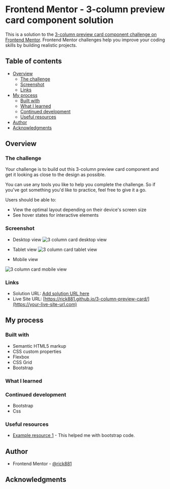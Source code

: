 # Frontend Mentor - 3-column preview card component solution

This is a solution to the [3-column preview card component challenge on Frontend Mentor](https://www.frontendmentor.io/challenges/3column-preview-card-component-pH92eAR2-). Frontend Mentor challenges help you improve your coding skills by building realistic projects. 

## Table of contents

- [Overview](#overview)
  - [The challenge](#the-challenge)
  - [Screenshot](#screenshot)
  - [Links](#links)
- [My process](#my-process)
  - [Built with](#built-with)
  - [What I learned](#what-i-learned)
  - [Continued development](#continued-development)
  - [Useful resources](#useful-resources)
- [Author](#author)
- [Acknowledgments](#acknowledgments)


## Overview

### The challenge
Your challenge is to build out this 3-column preview card component and get it looking as close to the design as possible.

You can use any tools you like to help you complete the challenge. So if you've got something you'd like to practice, feel free to give it a go.

Users should be able to:

- View the optimal layout depending on their device's screen size
- See hover states for interactive elements

### Screenshot

- Desktop view
![3 column card desktop view](https://user-images.githubusercontent.com/112169932/189652377-5623a44b-0671-4619-af74-66fe86c36be3.PNG)

- Tablet view
![3 column card tablet view](https://user-images.githubusercontent.com/112169932/189652473-db9582e9-5faf-450b-a8eb-302564ff3135.PNG)

- Mobile view

![3 column card mobile view](https://user-images.githubusercontent.com/112169932/189652548-4dc3ad7f-4260-4e88-829c-08fd810e0cef.PNG)

### Links

- Solution URL: [Add solution URL here](https://github.com/rick881/3-column-preview-card.git)
- Live Site URL: [https://rick881.github.io/3-column-preview-card/](https://your-live-site-url.com)

## My process

### Built with

- Semantic HTML5 markup
- CSS custom properties
- Flexbox
- CSS Grid
- Bootstrap


### What I learned

### Continued development

- Bootstrap
- Css

### Useful resources

- [Example resource 1](https://getbootstrap.com/docs/5.2/getting-started/introduction/) - This helped me with bootstrap code.


## Author

- Frontend Mentor - [@rick881](https://www.frontendmentor.io/profile/rick881)


## Acknowledgments

